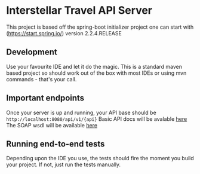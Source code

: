 # Interstellar Travel API Server

This project is based off the spring-boot initializer project one can start with (https://start.spring.io/) version 2.2.4.RELEASE

## Development

Use your favourite IDE and let it do the magic. This is a standard maven based project so should work out of the box with most IDEs or using mvn commands - that's your call.

## Important endpoints

Once your server is up and running, your API base should be `http://localhost:8080/api/v1/{api}`
Basic API docs will be avalable [here](http://localhost:8080/swagger-ui/index.html?url=/v3/api-docs&validatorUrl=#/)
The SOAP wsdl will be available [here](http://localhost:8080/ws/routes.wsdl)

## Running end-to-end tests

Depending upon the IDE you use, the tests should fire the moment you build your project. If not, just run the tests manually.
